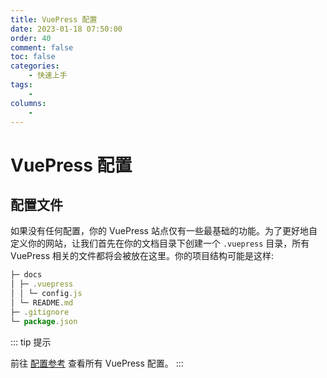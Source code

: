```yaml
---
title: VuePress 配置
date: 2023-01-18 07:50:00
order: 40
comment: false
toc: false
categories:
    - 快速上手
tags:
    -
columns:
    -
---
```


# VuePress 配置

## 配置文件

如果没有任何配置，你的 VuePress 站点仅有一些最基础的功能。为了更好地自定义你的网站，让我们首先在你的文档目录下创建一个 `.vuepress` 目录，所有 VuePress 相关的文件都将会被放在这里。你的项目结构可能是这样:

```js
├─ docs
│ ├─ .vuepress
│ │ └─ config.js
│ └─ README.md
├─ .gitignore
└─ package.json
```

::: tip 提示

前往 [配置参考](https://v2.vuepress.vuejs.org/zh/reference/config.html) 查看所有 VuePress 配置。
:::
